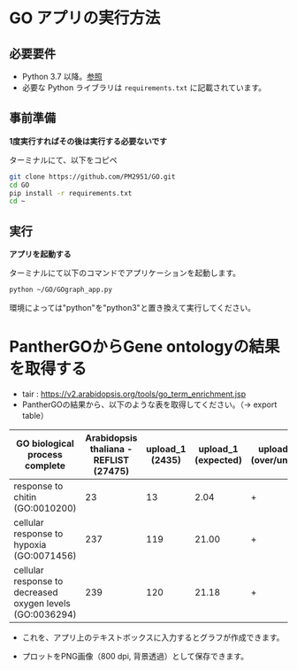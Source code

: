 # GO アプリの実行方法

## 必要要件

- Python 3.7 以降。[参照](https://github.com/PM2951/Python-forMAC/blob/main/readme.md)
- 必要な Python ライブラリは `requirements.txt` に記載されています。

## 事前準備

**1度実行すればその後は実行する必要ないです**

   ターミナルにて、以下をコピペ

   ```bash
   git clone https://github.com/PM2951/GO.git
   cd GO
   pip install -r requirements.txt
   cd ~
   ```

## 実行

**アプリを起動する**

   ターミナルにて以下のコマンドでアプリケーションを起動します。
   
   ```bash
   python ~/GO/GOgraph_app.py
   ```

   環境によっては"python"を"python3"と置き換えて実行してください。
   
# PantherGOからGene ontologyの結果を取得する

   - tair : https://v2.arabidopsis.org/tools/go_term_enrichment.jsp
   - PantherGOの結果から、以下のような表を取得してください。（→ export table）

| GO biological process complete                      | Arabidopsis thaliana - REFLIST (27475) | upload_1 (2435) | upload_1 (expected)| upload_1 (over/under) | upload_1 (fold Enrichment) | upload_1 (P-value) |
|-----------------------------------------------------|-----------------------------------------|------------------|----------------------|------------------------|----------------------------|---------------------|
| response to chitin (GO:0010200)                    | 23                                      | 13               | 2.04              | +                      | 6.38                       | 2.73E-05           |
| cellular response to hypoxia (GO:0071456)          | 237                                     | 119              | 21.00              | +                      | 5.67                       | 3.95E-58           |
| cellular response to decreased oxygen levels (GO:0036294) | 239                                     | 120              | 21.18              | +                      | 5.67                       | 1.22E-58           |


   - これを、アプリ上のテキストボックスに入力するとグラフが作成できます。

   - プロットをPNG画像（800 dpi, 背景透過）として保存できます。

